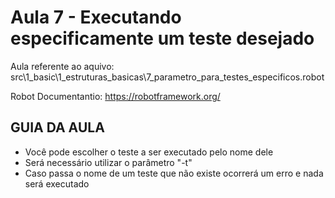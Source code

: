 # Aula 7 - Executando especificamente um teste desejado
Aula referente ao aquivo: src\1_basic\1_estruturas_basicas\7_parametro_para_testes_especificos.robot

Robot Documentantio: https://robotframework.org/

## GUIA DA AULA
- Você pode escolher o teste a ser executado pelo nome dele
- Será necessário utilizar o parâmetro "-t"
- Caso passa o nome de um teste que não existe ocorrerá um erro e nada será executado